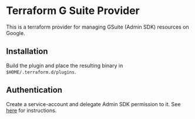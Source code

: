 # Terraform G Suite Provider

This is a terraform provider for managing GSuite (Admin SDK) resources on Google.

## Installation

Build the plugin and place the resulting binary in `$HOME/.terraform.d/plugins`.

## Authentication

Create a service-account and delegate Admin SDK permission to it. See [here](https://developers.google.com/admin-sdk/directory/v1/guides/delegation) for instructions.
